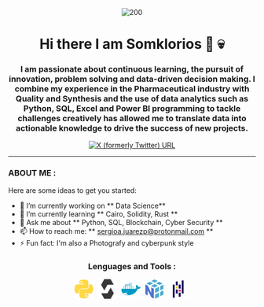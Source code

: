 <div id="header" align="center">
    <img src="" alt="200">
    <h1 align="center"> Hi there I am Somklorios 🌟 💀</h1>
    <h3 align="center">I am passionate about continuous learning, the pursuit of innovation, problem solving and data-driven decision making. I combine my experience in the Pharmaceutical industry with Quality and Synthesis and the use of data analytics such as Python, SQL, Excel and Power BI programming to tackle challenges creatively has allowed me to translate data into actionable knowledge to drive the success of new projects.
</h3>
</div>
<div id="badges" align="center">
    <a href="https://twitter.com/JuarezSergioal" target="_blank">
        <img alt="X (formerly Twitter) URL" src="https://img.shields.io/twitter/url?url=https%3A%2F%2Ftwitter.com%2FJuarezSergioal">
    </a>

</div>

---
### ABOUT ME : 
Here are some ideas to get you started:

- 🔭 I’m currently working on ** Data Science**
- 🌱 I’m currently learning ** Cairo, Solidity, Rust **
- 💬 Ask me about  ** Python, SQL, Blockchain, Cyber Security ** 
- 📫 How to reach me: ** sergioa.juarezp@protonmail.com **
- ⚡ Fun fact: I'm also a Photografy and cyberpunk style

<div align="center">
    <h3> Lenguages and Tools : </h3>
    <div>
        <img src="https://github.com/devicons/devicon/blob/master/icons/python/python-plain.svg" title="Python" alt="Python" width="40" height="40">&nbsp;
        <img src="https://github.com/devicons/devicon/blob/master/icons/solidity/solidity-plain.svg" title="Solidity" alt="Solidity" width="40" height="40">&nbsp;
        <img src="https://github.com/devicons/devicon/blob/master/icons/docker/docker-plain.svg" title="Solidity" alt="Solidity" width="40" height="40">&nbsp;
        <img src="https://github.com/devicons/devicon/blob/master/icons/numpy/numpy-original.svg" title="Solidity" alt="Solidity" width="40" height="40">&nbsp;
        <img src="https://github.com/devicons/devicon/blob/master/icons/pandas/pandas-original.svg" title="Solidity" alt="Solidity" width="40" height="40">&nbsp;
    </div>

</div>

<!--

---
<!--
ABOUT ME
Here are some ideas to get you started:

- 🔭 I’m currently working on ...
- 🌱 I’m currently learning ...
- 👯 I’m looking to collaborate on ...
- 🤔 I’m looking for help with ...
- 💬 Ask me about  ...
- 📫 How to reach me: ...
- 😄 Pronouns: ...
- ⚡ Fun fact: ...
-->
